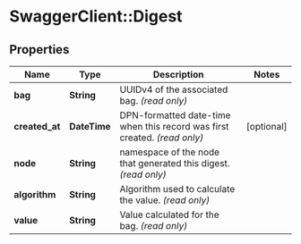 # SwaggerClient::Digest

## Properties
Name | Type | Description | Notes
------------ | ------------- | ------------- | -------------
**bag** | **String** | UUIDv4 of the associated bag. _(read only)_  | 
**created_at** | **DateTime** | DPN-formatted date-time when this record was first created. _(read only)_  | [optional] 
**node** | **String** | namespace of the node that generated this digest. _(read only)_  | 
**algorithm** | **String** | Algorithm used to calculate the value. _(read only)_  | 
**value** | **String** | Value calculated for the bag. _(read only)_  | 


